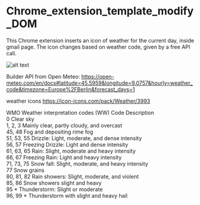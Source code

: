 # Chrome_extension_template_modify_DOM

This Chrome extension inserts an icon of weather for the current day, inside gmail page.
The icon changes based on weather code, given by a free API call.

![alt text](https://github.com/adegard/Chrome_extension_template_modify_DOM/blob/main/Screenshot.png?raw=true)


Builder API from Open Meteo:
https://open-meteo.com/en/docs#latitude=45.5959&longitude=9.0757&hourly=weather_code&timezone=Europe%2FBerlin&forecast_days=1

weather icons
https://icon-icons.com/pack/Weather/3993

WMO Weather interpretation codes (WW)
Code 	Description </br>
0 	Clear sky </br>
1, 2, 3 	Mainly clear, partly cloudy, and overcast </br>
45, 48 	Fog and depositing rime fog </br>
51, 53, 55 	Drizzle: Light, moderate, and dense intensity </br>
56, 57 	Freezing Drizzle: Light and dense intensity </br>
61, 63, 65 	Rain: Slight, moderate and heavy intensity </br>
66, 67 	Freezing Rain: Light and heavy intensity </br>
71, 73, 75 	Snow fall: Slight, moderate, and heavy intensity </br>
77 	Snow grains </br>
80, 81, 82 	Rain showers: Slight, moderate, and violent </br>
85, 86 	Snow showers slight and heavy </br>
95 * 	Thunderstorm: Slight or moderate </br>
96, 99 * 	Thunderstorm with slight and heavy hail </br>
